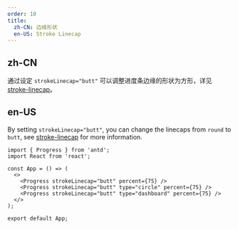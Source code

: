 ```yaml
---
order: 10
title:
  zh-CN: 边缘形状
  en-US: Stroke Linecap
---
```


## zh-CN

通过设定 `strokeLinecap="butt"` 可以调整进度条边缘的形状为方形，详见 [stroke-linecap](https://developer.mozilla.org/docs/Web/SVG/Attribute/stroke-linecap)。

## en-US

By setting `strokeLinecap="butt"`, you can change the linecaps from `round` to `butt`, see [stroke-linecap](https://developer.mozilla.org/docs/Web/SVG/Attribute/stroke-linecap) for more information.

```tsx
import { Progress } from 'antd';
import React from 'react';

const App = () => (
  <>
    <Progress strokeLinecap="butt" percent={75} />
    <Progress strokeLinecap="butt" type="circle" percent={75} />
    <Progress strokeLinecap="butt" type="dashboard" percent={75} />
  </>
);

export default App;
```
